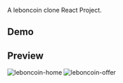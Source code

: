 A leboncoin clone React Project.

## Demo

## Preview
![leboncoin-home](https://user-images.githubusercontent.com/47571184/59341051-6cbb1c00-8d07-11e9-90c8-737c07f76aff.jpg)
![leboncoin-offer](https://user-images.githubusercontent.com/47571184/59341052-6cbb1c00-8d07-11e9-93a9-e11d92828e0a.jpg)
